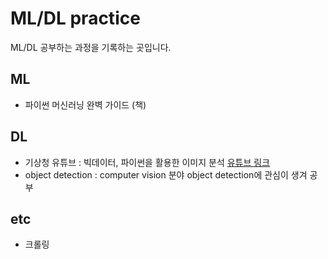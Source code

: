 # ML/DL practice
ML/DL 공부하는 과정을 기록하는 곳입니다.  
  
## ML
- 파이썬 머신러닝 완벽 가이드 (책)    
  
  
## DL
- 기상청 유튜브 : 빅데이터, 파이썬을 활용한 이미지 분석 [유튜브 링크](https://www.youtube.com/watch?v=dEqnpulGt6k&list=PLOb64j4Ajftx8KUYB2YqfHzx-WmdtPAQ2&index=10)  
- object detection : computer vision 분야 object detection에 관심이 생겨 공부  

  
  
## etc
- 크롤링
